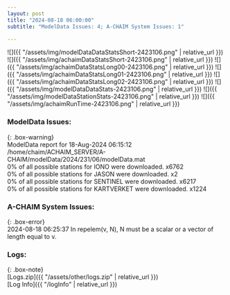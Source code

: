 ```yaml
---
layout: post
title: "2024-08-18 06:00:00"
subtitle: "ModelData Issues: 4; A-CHAIM System Issues: 1"

---
```


![]({{ "/assets/img/modelDataDataStatsShort-2423106.png" | relative_url }})
![]({{ "/assets/img/achaimDataStatsShort-2423106.png" | relative_url }})
![]({{ "/assets/img/achaimDataStatsLong00-2423106.png" | relative_url }})
![]({{ "/assets/img/achaimDataStatsLong01-2423106.png" | relative_url }})
![]({{ "/assets/img/achaimDataStatsLong02-2423106.png" | relative_url }})
![]({{ "/assets/img/modelDataDataStats-2423106.png" | relative_url }})
![]({{ "/assets/img/modelDataStationStats-2423106.png" | relative_url }})
![]({{ "/assets/img/achaimRunTime-2423106.png" | relative_url }})


### ModelData Issues:  
  
{: .box-warning}  
 ModelData report for 18-Aug-2024 06:15:12   
 /home/chaim/ACHAIM_SERVER/A-CHAIM/modelData/2024/231/06/modelData.mat   
 0% of all possible stations for IONO were downloaded. x6762   
 0% of all possible stations for JASON were downloaded. x2   
 0% of all possible stations for SENTINEL were downloaded. x6217   
 0% of all possible stations for KARTVERKET were downloaded. x1224   
  
### A-CHAIM System Issues:  
  
{: .box-error}  
2024-08-18 06:25:37 In repelem(v, N), N must be a scalar or a vector of length equal to v.  

### Logs:  
  
{: .box-note}  
[Logs.zip]({{ "/assets/other/logs.zip" | relative_url }})  
[Log Info]({{ "/logInfo" | relative_url }})  
